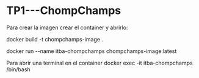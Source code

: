 # TP1---ChompChamps

Para crear la imagen crear el container y abrirlo:

docker build -t chompchamps-image .

docker run --name itba-chompchamps chompchamps-image:latest

Para abrir una terminal en el container
docker exec -it itba-chompchamps /bin/bash
